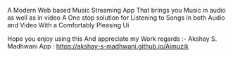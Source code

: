 A Modern Web based Music Streaming App
That brings you Music in audio as well as in video
A One stop solution for Listening to Songs In both 
Audio and Video
With a Comfortably Pleasing Ui

Hope you enjoy using this 
And appreciate my Work 
regards :-
Akshay S. Madhwani
App :
https://akshay-s-madhwani.github.io/Aimuzik 
